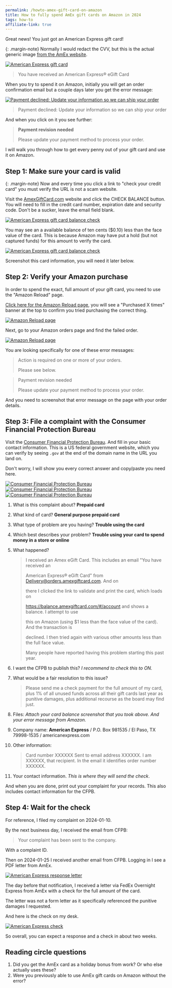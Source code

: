 ```yaml
---
permalink: /howto-amex-gift-card-on-amazon
title: How to fully spend AmEx gift cards on Amazon in 2024
tags: how-to
affiliate-link: true
---
```


Great news! You just got an American Express gift card!

{: .margin-note}
Normally I would redact the CVV, but this is the actual generic image [from the AmEx website](https://www.amexgiftcard.com/media/catalog/product//a/b/abol_holiday_gold_snowflake_v7_082322_1.png).

[![American Express gift card](/assets/images/2024-02-20-amex-gift-card-on-amazon.png)](/assets/images/2024-02-20-amex-gift-card-on-amazon.png)

> You have received an American Express® eGift Card

When you try to spend it on Amazon, initially you will get an order confirmation email but a couple days later you get the error message:

[![Payment declined: Update your information so we can ship your order](/assets/images/2024-02-20-amex-gift-card-on-amazon-declined.png)](/assets/images/2024-02-20-amex-gift-card-on-amazon-declined.png)

> Payment declined: Update your information so we can ship your order

And when you click on it you see further:

> **Payment revision needed**
>
> Please update your payment method to process your order.

I will walk you through how to get every penny out of your gift card and use it on Amazon.

## Step 1: Make sure your card is valid

{: .margin-note}
Now and every time you click a link to "check your credit card" you must verify the URL is not a scam website.

Visit the [AmexGiftCard.com](https://AmexGiftCard.com) website and click the CHECK BALANCE button. You will need to fill in the credit card number, expiration date and security code. Don't be a sucker, leave the email field blank.

[![American Express gift card balance check](/assets/images/2024-02-20-amex-gift-card-on-amazon-verify.png)](/assets/images/2024-02-20-amex-gift-card-on-amazon-verify.png)

You may see an a available balance of ten cents ($0.10) less than the face value of the card. This is because Amazon may have put a hold (but not captured funds) for this amount to verify the card.

[![American Express gift card balance check](/assets/images/2024-02-20-amex-gift-card-on-amazon-transactions.png)](/assets/images/2024-02-20-amex-gift-card-on-amazon-transactions.png)

Screenshot this card information, you will need it later below.

## Step 2: Verify your Amazon purchase

In order to spend the exact, full amount of your gift card, you need to use the "Amazon Reload" page.

[Click here for the Amazon Reload page](https://www.amazon.com/gp/gc/create?rw_useCurrentProtocol=1&linkCode=ll1&tag=phornetandrel-20&linkId=b0a02307dcfc5a7f41249b4e8212e373&language=en_US&ref_=as_li_ss_tl), you will see a "Purchased X times" banner at the top to confirm you tried purchasing the correct thing.

[![Amazon Reload page](/assets/images/2024-02-20-amex-gift-card-on-amazon-banner.png)](/assets/images/2024-02-20-amex-gift-card-on-amazon-banner.png)

Next, go to your Amazon orders page and find the failed order.

[![Amazon Reload page](/assets/images/2024-02-20-amex-gift-card-on-amazon-error.png)](/assets/images/2024-02-20-amex-gift-card-on-amazon-error.png)

You are looking specifically for one of these error messages:

> Action is required on one or more of your orders.
>
> Please see below.

> Payment revision needed
>
> Please update your payment method to process your order.

And you need to screenshot that error message on the page with your order details.

## Step 3: File a complaint with the Consumer Financial Protection Bureau

Visit the [Consumer Financial Protection Bureau](https://portal.consumerfinance.gov/consumer/s/login/SelfRegister). And fill in your basic contact information. This is a US federal government website, which you can verify by seeing `.gov` at the end of the domain name in the URL you land on. 

Don't worry, I will show you every correct answer and copy/paste you need here.

[![Consumer Financial Protection Bureau](/assets/images/2024-02-20-amex-gift-card-on-amazon-complaint1.png)](/assets/images/2024-02-20-amex-gift-card-on-amazon-complaint1.png)
[![Consumer Financial Protection Bureau](/assets/images/2024-02-20-amex-gift-card-on-amazon-complaint2.png)](/assets/images/2024-02-20-amex-gift-card-on-amazon-complaint2.png)
[![Consumer Financial Protection Bureau](/assets/images/2024-02-20-amex-gift-card-on-amazon-complaint3.png)](/assets/images/2024-02-20-amex-gift-card-on-amazon-complaint3.png)


1. What is this complaint about? **Prepaid card**

2. What kind of card? **General purpose prepaid card**

3. What type of problem are you having? **Trouble using the card**

4. Which best describes your problem? **Trouble using your card to spend money in a store or online**

5. What happened?

   > I received an Amex eGift Card. This includes an email "You have received an
   >
   > American Express® eGift Card" from Delivery@orders.amexgiftcard.com. And on
   >
   > there I clicked the link to validate and print the card, which loads on
   >
   > https://balance.amexgiftcard.com/#/account and shows a balance. I attempt to use
   >
   > this on Amazon (using $1 less than the face value of the card). And the transaction is
   >
   > declined. I then tried again with various other amounts less than the full face value.
   >
   > Many people have reported having this problem starting this past year.

6. I want the CFPB to publish this? *I recommend to check this to ON.*

7. What would be a fair resolution to this issue?

   > Please send me a check payment for the full amount of my card, plus 1% of all unused funds across all their gift cards last year as punitive damages, plus additional recourse as the board may find just.

8. Files: *Attach your card balance screenshot that you took above. And your error message from Amazon.*

9. Company name: **American Express** / P.O. Box 981535 / El Paso, TX 79998-1535 / americanexpress.com

10. Other information:

    > Card number XXXXXX Sent to email address XXXXXX. I am XXXXXX, that recipient. In the email it identifies order number XXXXXX.

11. Your contact information. *This is where they will send the check*.

And when you are done, print out your complaint for your records. This also includes contact information for the CFPB.

## Step 4: Wait for the check

For reference, I filed my complaint on 2024-01-10.

By the next business day, I received the email from CFPB:

> Your complaint has been sent to the company.

With a complaint ID.

Then on 2024-01-25 I received another email from CFPB. Logging in I see a PDF letter from AmEx.

[![American Express response letter](/assets/images/2024-02-20-amex-gift-card-on-amazon-response.png)](/assets/images/2024-02-20-amex-gift-card-on-amazon-response.png)

The day before that notification, I received a letter via FedEx Overnight Express from AmEx with a check for the full amount of the card.

The letter was not a form letter as it specifically referenced the punitive damages I requested.

And here is the check on my desk.

[![American Express check](/assets/images/2024-02-20-amex-gift-card-on-amazon-check.jpg)](/assets/images/2024-02-20-amex-gift-card-on-amazon-check.jpg)

So overall, you can expect a response and a check in about two weeks.

## Reading circle questions

1. Did you get the AmEx card as a holiday bonus from work? Or who else actually uses these?
2. Were you previously able to use AmEx gift cards on Amazon without the error?